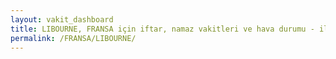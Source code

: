```yaml
---
layout: vakit_dashboard
title: LIBOURNE, FRANSA için iftar, namaz vakitleri ve hava durumu - ilçe/eyalet seç
permalink: /FRANSA/LIBOURNE/
---
```


<script type="text/javascript">
  var GLOBAL_COUNTRY = 'FRANSA';
  var GLOBAL_CITY = 'LIBOURNE';
  var GLOBAL_STATE = '';
  var lat = 72;
  var lon = 21;
</script>
